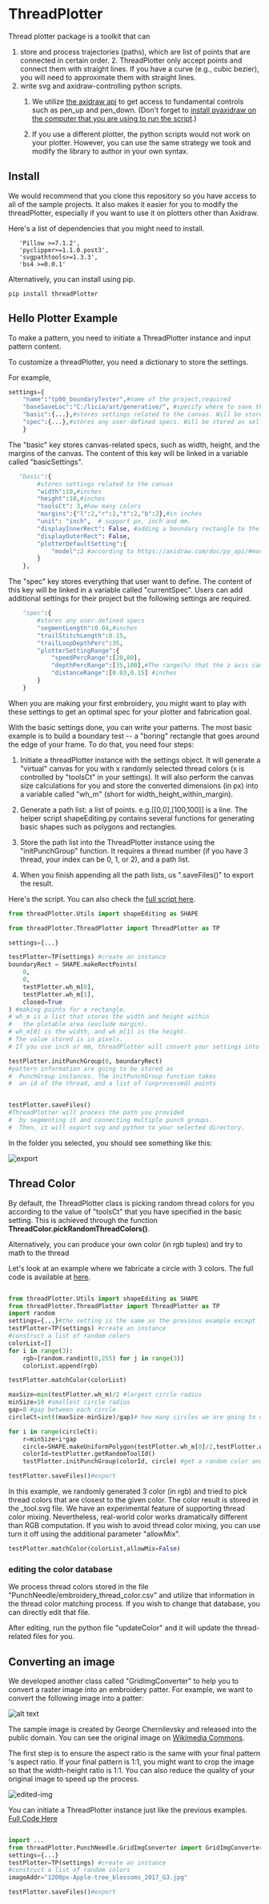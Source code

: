 # ThreadPlotter 
Thread plotter package is a toolkit that can
1. store and process trajectories (paths), which are list of points that are connected in certain order. 
    2. ThreadPlotter only accept points and connect them with straight lines. If you have a curve (e.g., cubic bezier), you will need to approximate them with straight lines. 
2. write svg and axidraw-controlling python scripts.
    1. We utilize [the axidraw api](https://axidraw.com/doc/py_api/#functions-interactive) to get access to fundamental controls such as pen_up and pen_down.  (Don't forget to [install pyaxidraw on the computer that you are using to run the script](https://axidraw.com/doc/py_api/#installation).)
    
    2. If you use a different plotter, the python scripts would not work on your plotter. However, you can use the same strategy we took and modify the library to author in your own syntax.   

## Install 
We would recommend that you clone this repository so you have access to all of the sample projects. It also makes it easier for you to modify the threadPlotter, especially if you want to use it on plotters other than Axidraw. 

Here's a list of dependencies that you might need to install. 
```angular2html
   'Pillow >=7.1.2',
   'pyclipper>=1.1.0.post3',
   'svgpathtools>=1.3.3',
   'bs4 >=0.0.1'
```

Alternatively, you can install using pip. 
```angular2html
pip install threadPlotter
```

## Hello Plotter Example 
To make a pattern, you need to initiate a ThreadPlotter instance and input pattern content. 

To customize a threadPlotter, you need a dictionary to store the settings.
 
For example, 
```python
settings={
    "name":"tp00_boundaryTester",#name of the project,required
    "baseSaveLoc":"C:/licia/art/generative/", #specify where to save the generated files,required
    "basic":{...},#stores settings related to the canvas. Will be stored as self.basicSettings.
    "spec":{...},#stores any user-defined specs. Will be stored as self.currentSpec
    }
``` 

The "basic" key stores canvas-related specs, such as width, height, and the margins of the canvas. The content of this key will be linked in a variable called "basicSettings". 
```python
   "basic":{
        #stores settings related to the canvas
        "width":10,#inches
        "height":10,#inches
        "toolsCt": 3,#how many colors
        "margins":{"l":2,"r":2,"t":2,"b":2},#in inches
        "unit": "inch",  # support px, inch and mm. 
        "displayInnerRect": False, #adding a boundary rectangle to the svg file (will not append to the python files)
        "displayOuterRect": False,
        "plotterDefaultSetting":{
            "model":2 #according to https://axidraw.com/doc/py_api/#model
        }
    },
```

The "spec" key stores everything that user want to define. The content of this key will be linked in a variable called "currentSpec". Users can add additional settings for their project but the following settings are required. 
```python
    "spec":{
        #stores any user-defined specs
        "segmentLength":0.04,#inches
        "trailStitchLength":0.15,
        "trailLoopDepthPerc":35,
        "plotterSettingRange":{
            "speedPercRange":[20,80],
            "depthPercRange":[35,100],#The range(%) that the z axis can move. 100% corresponds to the longest stitch whereas 55% corresponds to the shortest stitch
            "distanceRange":[0.03,0.15] #inches
        }
    }
```

When you are making your first embroidery, you might want to play with these settings to get an optimal spec for your plotter and fabrication goal. 

With the basic settings done, you can write your patterns. The most basic example is to build a boundary test -- a "boring" rectangle that goes around the edge of your frame. 
To do that, you need four steps:

1. Initiate a threadPlotter instance with the settings object. It will generate a "virtual" canvas for you with x randomly selected thread colors (x is controlled by "toolsCt" in your settings). It will also perform the canvas size calculations for you and store the converted dimensions (in px) into a variable called "wh_m" (short for width_height_within_margin). 

2. Generate a path list: a list of points. e.g.[[0,0],[100,100]] is a line. The helper script shapeEditing.py contains several functions for generating basic shapes such as polygons and rectangles. 

3. Store the path list into the ThreadPlotter instance using the "initPunchGroup" function. It requires a thread number (if you have 3 thread, your index can be 0, 1, or 2), and a path list. 

4. When you finish appending all the path lists, us ".saveFiles()" to export the result. 

Here's the script. You can also check the [full script here](../projects/tp00_boundaryTester/tp00_boundaryTester.py).

```python
from threadPlotter.Utils import shapeEditing as SHAPE

from threadPlotter.ThreadPlotter import ThreadPlotter as TP

settings={...}

testPlotter=TP(settings) #create an instance
boundaryRect = SHAPE.makeRectPoints(
    0, 
    0, 
    testPlotter.wh_m[0],
    testPlotter.wh_m[1],
    closed=True
) #making points for a rectangle. 
# wh_m is a list that stores the width and height within 
#   the plotable area (exclude margin).
# wh_m[0] is the width, and wh_m[1] is the height. 
# The value stored is in pixels. 
# If you use inch or mm, threadPlotter will convert your settings into px.

testPlotter.initPunchGroup(0, boundaryRect) 
#pattern information are going to be stored as 
#  PunchGroup instances. The initPunchGroup function takes
#  an id of the thread, and a list of (unprocessed) points


testPlotter.saveFiles()
#ThreadPlotter will process the path you provided 
#  by segmenting it and connecting multiple punch groups. 
#  Then, it will export svg and python to your selected directory.

```
In the folder you selected, you should see something like this:

![export](../assets/exportSample.png "export")

 

## Thread Color 
By default, the ThreadPlotter class is picking random thread colors for you according to the value of "toolsCt" that you have specified in the basic setting. This is achieved through the function __ThreadColor.pickRandomThreadColors()__. 

Alternatively, you can produce your own color (in rgb tuples) and try to math to the thread 

Let's look at an example where we fabricate a circle with 3 colors. The full code is available at [here](../projects/tp01_circleTester/tp01_circleTester.py). 
 
```python

from threadPlotter.Utils import shapeEditing as SHAPE
from threadPlotter.ThreadPlotter import ThreadPlotter as TP
import random
settings={...}#the setting is the same as the previous example except for the name. 
testPlotter=TP(settings) #create an instance
#construct a list of random colors
colorList=[]
for i in range(3):
    rgb=[random.randint(0,255) for j in range(3)]
    colorList.append(rgb)

testPlotter.matchColor(colorList)

maxSize=min(testPlotter.wh_m)/2 #largest circle radius
minSize=10 #smallest circle radius
gap=8 #gap between each circle
circleCt=int((maxSize-minSize)/gap)# how many circles we are going to draw

for i in range(circleCt):
    r=minSize+i*gap
    circle=SHAPE.makeUniformPolygon(testPlotter.wh_m[0]/2,testPlotter.wh_m[1]/2,r,50,closed=True) #approximate a circle with a 50 side polygon
    colorId=testPlotter.getRandomToolId()
    testPlotter.initPunchGroup(colorId, circle) #get a random color and store it

testPlotter.saveFiles()#export

```
In this example, we randomly generated 3 color (in rgb) and tried to pick thread colors that are closest to the given color. The color result is stored in the _tool.svg file. We have an experimental feature of supporting thread color mixing. Nevertheless, real-world color works dramatically different than RGB computation. If you wish to avoid thread color mixing, you can use turn it off using the additional parameter "allowMix". 

```python
testPlotter.matchColor(colorList,allowMix=False)
``` 
 
### editing the color database
We process thread colors stored in the file "PunchNeedle/embroidery_thread_color.csv" and utilize that information in the thread color matching process. If you wish to change that database, you can directly edit that file. 

After editing, run the python file "updateColor" and it will update the thread-related files for you. 


## Converting an image 

We developed another class called "GridImgConverter" to help you to convert a raster image into an embroidery patter. For example, we want to convert the following image into a patter:

![alt text](https://upload.wikimedia.org/wikipedia/commons/8/86/Apple-tree_blossoms_2017_G3.jpg "Apple-tree blossoms 2017 G3.jpg")

The sample image is created by George Chernilevsky and released into the public domain. You can see the original image on [Wikimedia Commons](https://commons.wikimedia.org/wiki/File:Apple-tree_blossoms_2017_G3.jpg).

The first step is to ensure the aspect ratio is the same with your final pattern
's aspect ratio. If your final pattern is 1:1, you might want to crop the image so that the width-height ratio is 1:1. You can also reduce the quality of your original image to speed up the process.

![edited-img](../projects/tp02_convertImg/1200px-Apple-tree_blossoms_2017_G3.jpg "Apple-tree blossoms 2017 G3.jpg")



You can initiate a ThreadPlotter instance just like the previous examples. [Full Code Here](../projects/tp02_convertImg/tp02_convertImg.py)

```python

import ...
from threadPlotter.PunchNeedle.GridImgConverter import GridImgConverter
settings={...}
testPlotter=TP(settings) #create an instance
#construct a list of random colors
imageAddr="1200px-Apple-tree_blossoms_2017_G3.jpg"

testPlotter.saveFiles()#export

```

